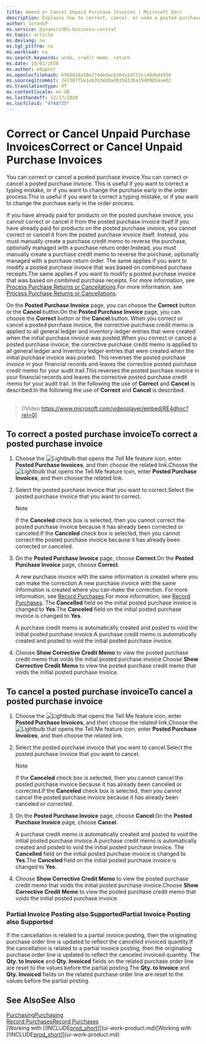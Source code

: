```yaml
---
title: Amend or Cancel Unpaid Purchase Invoices | Microsoft Docs
description: Explains how to correct, cancel, or undo a posted purchase invoice and automatically create a purchase credit memo.
author: SorenGP
ms.service: dynamics365-business-central
ms.topic: article
ms.devlang: na
ms.tgt_pltfrm: na
ms.workload: na
ms.search.keywords: undo, credit memo, return
ms.date: 10/01/2020
ms.author: edupont
ms.openlocfilehash: 6568828a50e274de0ac6364a1df72cc48abd4956
ms.sourcegitcommit: 2e7307fbe1eb3b34d0ad9356226a19409054a402
ms.translationtype: HT
ms.contentlocale: en-GB
ms.lasthandoff: 12/17/2020
ms.locfileid: "4748725"
---
```

# <a name="correct-or-cancel-unpaid-purchase-invoices"></a><span data-ttu-id="29354-103">Correct or Cancel Unpaid Purchase Invoices</span><span class="sxs-lookup"><span data-stu-id="29354-103">Correct or Cancel Unpaid Purchase Invoices</span></span>

<span data-ttu-id="29354-104">You can correct or cancel a posted purchase invoice.</span><span class="sxs-lookup"><span data-stu-id="29354-104">You can correct or cancel a posted purchase invoice.</span></span> <span data-ttu-id="29354-105">This is useful if you want to correct a typing mistake, or if you want to change the purchase early in the order process.</span><span class="sxs-lookup"><span data-stu-id="29354-105">This is useful if you want to correct a typing mistake, or if you want to change the purchase early in the order process.</span></span>

<span data-ttu-id="29354-106">If you have already paid for products on the posted purchase invoice, you cannot correct or cancel it from the posted purchase invoice itself.</span><span class="sxs-lookup"><span data-stu-id="29354-106">If you have already paid for products on the posted purchase invoice, you cannot correct or cancel it from the posted purchase invoice itself.</span></span> <span data-ttu-id="29354-107">Instead, you must manually create a purchase credit memo to reverse the purchase, optionally managed with a purchase return order.</span><span class="sxs-lookup"><span data-stu-id="29354-107">Instead, you must manually create a purchase credit memo to reverse the purchase, optionally managed with a purchase return order.</span></span> <span data-ttu-id="29354-108">The same applies if you want to modify a posted purchase invoice that was based on combined purchase receipts.</span><span class="sxs-lookup"><span data-stu-id="29354-108">The same applies if you want to modify a posted purchase invoice that was based on combined purchase receipts.</span></span> <span data-ttu-id="29354-109">For more information, see [Process Purchase Returns or Cancellations](purchasing-how-process-purchase-returns-cancellations.md).</span><span class="sxs-lookup"><span data-stu-id="29354-109">For more information, see [Process Purchase Returns or Cancellations](purchasing-how-process-purchase-returns-cancellations.md).</span></span>

<span data-ttu-id="29354-110">On the **Posted Purchase Invoice** page, you can choose the **Correct** button or the **Cancel** button.</span><span class="sxs-lookup"><span data-stu-id="29354-110">On the **Posted Purchase Invoice** page, you can choose the **Correct** button or the **Cancel** button.</span></span> <span data-ttu-id="29354-111">When you correct or cancel a posted purchase invoice, the corrective purchase credit memo is applied to all general ledger and inventory ledger entries that were created when the initial purchase invoice was posted.</span><span class="sxs-lookup"><span data-stu-id="29354-111">When you correct or cancel a posted purchase invoice, the corrective purchase credit memo is applied to all general ledger and inventory ledger entries that were created when the initial purchase invoice was posted.</span></span> <span data-ttu-id="29354-112">This reverses the posted purchase invoice in your financial records and leaves the corrective posted purchase credit memo for your audit trail.</span><span class="sxs-lookup"><span data-stu-id="29354-112">This reverses the posted purchase invoice in your financial records and leaves the corrective posted purchase credit memo for your audit trail.</span></span> <span data-ttu-id="29354-113">In the following the use of **Correct** and **Cancel** is described.</span><span class="sxs-lookup"><span data-stu-id="29354-113">In the following the use of **Correct** and **Cancel** is described.</span></span>
<br><br>
> [!Video https://www.microsoft.com/videoplayer/embed/RE4dhoc?rel=0]

## <a name="to-correct-a-posted-purchase-invoice"></a><span data-ttu-id="29354-114">To correct a posted purchase invoice</span><span class="sxs-lookup"><span data-stu-id="29354-114">To correct a posted purchase invoice</span></span>
1. <span data-ttu-id="29354-115">Choose the ![Lightbulb that opens the Tell Me feature](media/ui-search/search_small.png "Tell me what you want to do") icon, enter **Posted Purchase Invoices**, and then choose the related link.</span><span class="sxs-lookup"><span data-stu-id="29354-115">Choose the ![Lightbulb that opens the Tell Me feature](media/ui-search/search_small.png "Tell me what you want to do") icon, enter **Posted Purchase Invoices**, and then choose the related link.</span></span>  
2. <span data-ttu-id="29354-116">Select the posted purchase invoice that you want to correct.</span><span class="sxs-lookup"><span data-stu-id="29354-116">Select the posted purchase invoice that you want to correct.</span></span>  

    > [!NOTE]  
    >   <span data-ttu-id="29354-117">If the **Canceled** check box is selected, then you cannot correct the posted purchase invoice because it has already been corrected or canceled.</span><span class="sxs-lookup"><span data-stu-id="29354-117">If the **Canceled** check box is selected, then you cannot correct the posted purchase invoice because it has already been corrected or canceled.</span></span>
3. <span data-ttu-id="29354-118">On the **Posted Purchase Invoice** page, choose **Correct**.</span><span class="sxs-lookup"><span data-stu-id="29354-118">On the **Posted Purchase Invoice** page, choose **Correct**.</span></span>

    <span data-ttu-id="29354-119">A new purchase invoice with the same information is created where you can make the correction.</span><span class="sxs-lookup"><span data-stu-id="29354-119">A new purchase invoice with the same information is created where you can make the correction.</span></span> <span data-ttu-id="29354-120">For more information, see [Record Purchases](purchasing-how-record-purchases.md).</span><span class="sxs-lookup"><span data-stu-id="29354-120">For more information, see [Record Purchases](purchasing-how-record-purchases.md).</span></span> <span data-ttu-id="29354-121">The **Cancelled** field on the initial posted purchase invoice is changed to **Yes**.</span><span class="sxs-lookup"><span data-stu-id="29354-121">The **Canceled** field on the initial posted purchase invoice is changed to **Yes**.</span></span>

    <span data-ttu-id="29354-122">A purchase credit memo is automatically created and posted to void the initial posted purchase invoice.</span><span class="sxs-lookup"><span data-stu-id="29354-122">A purchase credit memo is automatically created and posted to void the initial posted purchase invoice.</span></span>
4. <span data-ttu-id="29354-123">Choose **Show Corrective Credit Memo** to view the posted purchase credit memo that voids the initial posted purchase invoice.</span><span class="sxs-lookup"><span data-stu-id="29354-123">Choose **Show Corrective Credit Memo** to view the posted purchase credit memo that voids the initial posted purchase invoice.</span></span>

## <a name="to-cancel-a-posted-purchase-invoice"></a><span data-ttu-id="29354-124">To cancel a posted purchase invoice</span><span class="sxs-lookup"><span data-stu-id="29354-124">To cancel a posted purchase invoice</span></span>
1. <span data-ttu-id="29354-125">Choose the ![Lightbulb that opens the Tell Me feature](media/ui-search/search_small.png "Tell me what you want to do") icon, enter **Posted Purchase Invoices**, and then choose the related link.</span><span class="sxs-lookup"><span data-stu-id="29354-125">Choose the ![Lightbulb that opens the Tell Me feature](media/ui-search/search_small.png "Tell me what you want to do") icon, enter **Posted Purchase Invoices**, and then choose the related link.</span></span>  
2. <span data-ttu-id="29354-126">Select the posted purchase invoice that you want to cancel.</span><span class="sxs-lookup"><span data-stu-id="29354-126">Select the posted purchase invoice that you want to cancel.</span></span>

    > [!NOTE]  
    >   <span data-ttu-id="29354-127">If the **Canceled** check box is selected, then you cannot cancel the posted purchase invoice because it has already been canceled or corrected.</span><span class="sxs-lookup"><span data-stu-id="29354-127">If the **Canceled** check box is selected, then you cannot cancel the posted purchase invoice because it has already been canceled or corrected.</span></span>
3. <span data-ttu-id="29354-128">On the **Posted Purchase Invoice** page, choose **Cancel**.</span><span class="sxs-lookup"><span data-stu-id="29354-128">On the **Posted Purchase Invoice** page, choose **Cancel**.</span></span>

    <span data-ttu-id="29354-129">A purchase credit memo is automatically created and posted to void the initial posted purchase invoice.</span><span class="sxs-lookup"><span data-stu-id="29354-129">A purchase credit memo is automatically created and posted to void the initial posted purchase invoice.</span></span> <span data-ttu-id="29354-130">The **Cancelled** field on the initial posted purchase invoice is changed to **Yes**.</span><span class="sxs-lookup"><span data-stu-id="29354-130">The **Canceled** field on the initial posted purchase invoice is changed to **Yes**.</span></span>
4. <span data-ttu-id="29354-131">Choose **Show Corrective Credit Memo** to view the posted purchase credit memo that voids the initial posted purchase invoice.</span><span class="sxs-lookup"><span data-stu-id="29354-131">Choose **Show Corrective Credit Memo** to view the posted purchase credit memo that voids the initial posted purchase invoice.</span></span>

### <a name="partial-invoice-posting-also-supported"></a><span data-ttu-id="29354-132">Partial Invoice Posting also Supported</span><span class="sxs-lookup"><span data-stu-id="29354-132">Partial Invoice Posting also Supported</span></span>
<span data-ttu-id="29354-133">If the cancellation is related to a partial invoice posting, then the originating purchase order line is updated to reflect the cancelled invoiced quantity.</span><span class="sxs-lookup"><span data-stu-id="29354-133">If the cancellation is related to a partial invoice posting, then the originating purchase order line is updated to reflect the canceled invoiced quantity.</span></span> <span data-ttu-id="29354-134">The **Qty. to Invoice** and **Qty. Invoiced** fields on the related purchase order line are reset to the values before the partial posting.</span><span class="sxs-lookup"><span data-stu-id="29354-134">The **Qty. to Invoice** and **Qty. Invoiced** fields on the related purchase order line are reset to the values before the partial posting.</span></span>

## <a name="see-also"></a><span data-ttu-id="29354-135">See Also</span><span class="sxs-lookup"><span data-stu-id="29354-135">See Also</span></span>
[<span data-ttu-id="29354-136">Purchasing</span><span class="sxs-lookup"><span data-stu-id="29354-136">Purchasing</span></span>](purchasing-manage-purchasing.md)  
[<span data-ttu-id="29354-137">Record Purchases</span><span class="sxs-lookup"><span data-stu-id="29354-137">Record Purchases</span></span>](purchasing-how-record-purchases.md)  
<span data-ttu-id="29354-138">[Working with [!INCLUDE[prod_short](includes/prod_short.md)]](ui-work-product.md)</span><span class="sxs-lookup"><span data-stu-id="29354-138">[Working with [!INCLUDE[prod_short](includes/prod_short.md)]](ui-work-product.md)</span></span>

